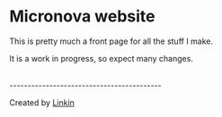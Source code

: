 <h1>Micronova website</h1>
<p>This is pretty much a front page for all the  stuff I make.</p>
<p>It is a work in progress, so expect many changes.</p>



<br>------------------------------------------</br>
<footer>
  <p>Created by <a href="https://github.com/Prototek6502">Linkin</a>
</footer>